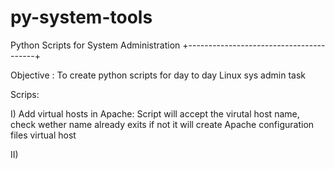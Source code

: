 # py-system-tools
Python Scripts for System Administration 
+----------------------------------------+

Objective : To create python scripts for day to day Linux sys admin task

Scrips:

I) Add virtual hosts in Apache:
        Script will accept the virutal host name, check wether name already exits if not it will create Apache configuration files
        virtual host
        
        
II) 
